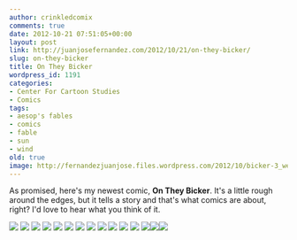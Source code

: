 ```yaml
---
author: crinkledcomix
comments: true
date: 2012-10-21 07:51:05+00:00
layout: post
link: http://juanjosefernandez.com/2012/10/21/on-they-bicker/
slug: on-they-bicker
title: On They Bicker
wordpress_id: 1191
categories:
- Center For Cartoon Studies
- Comics
tags:
- aesop's fables
- comics
- fable
- sun
- wind
old: true
image: http://fernandezjuanjose.files.wordpress.com/2012/10/bicker-3_web1.jpg
---
```


As promised, here's my newest comic, **On They Bicker**. It's a little rough around the edges, but it tells a story and that's what comics are about, right? I'd love to hear what you think of it.

[![](http://fernandezjuanjose.files.wordpress.com/2012/10/bicker-cover_web.jpg)](http://fernandezjuanjose.files.wordpress.com/2012/10/bicker-cover_web.jpg)
[![](http://fernandezjuanjose.files.wordpress.com/2012/10/bicker-inner-cover_web.jpg)](http://fernandezjuanjose.files.wordpress.com/2012/10/bicker-inner-cover_web.jpg)
[![](http://fernandezjuanjose.files.wordpress.com/2012/10/bicker-innertitle_web.jpg)](http://fernandezjuanjose.files.wordpress.com/2012/10/bicker-innertitle_web.jpg)
[![](http://fernandezjuanjose.files.wordpress.com/2012/10/bicker-1_web.jpg)](http://fernandezjuanjose.files.wordpress.com/2012/10/bicker-1_web.jpg)
[![](http://fernandezjuanjose.files.wordpress.com/2012/10/bicker-2_web.jpg)](http://fernandezjuanjose.files.wordpress.com/2012/10/bicker-2_web.jpg)
[![](http://fernandezjuanjose.files.wordpress.com/2012/10/bicker-3_web1.jpg)](http://fernandezjuanjose.files.wordpress.com/2012/10/bicker-3_web1.jpg)
[![](http://fernandezjuanjose.files.wordpress.com/2012/10/bicker-4_web.jpg)](http://fernandezjuanjose.files.wordpress.com/2012/10/bicker-4_web.jpg)
[![](http://fernandezjuanjose.files.wordpress.com/2012/10/bicker-5_web.jpg)](http://fernandezjuanjose.files.wordpress.com/2012/10/bicker-5_web.jpg)
[![](http://fernandezjuanjose.files.wordpress.com/2012/10/bicker-6_web.jpg)](http://fernandezjuanjose.files.wordpress.com/2012/10/bicker-6_web.jpg)
[![](http://fernandezjuanjose.files.wordpress.com/2012/10/bicker-7_web.jpg)](http://fernandezjuanjose.files.wordpress.com/2012/10/bicker-7_web.jpg)
[![](http://fernandezjuanjose.files.wordpress.com/2012/10/bicker-9_web.jpg)](http://fernandezjuanjose.files.wordpress.com/2012/10/bicker-9_web.jpg)
[![](http://fernandezjuanjose.files.wordpress.com/2012/10/bicker-10_web.jpg)](http://fernandezjuanjose.files.wordpress.com/2012/10/bicker-10_web.jpg)
[![](http://fernandezjuanjose.files.wordpress.com/2012/10/bicker-11_web.jpg)](http://fernandezjuanjose.files.wordpress.com/2012/10/bicker-11_web.jpg)[![](http://fernandezjuanjose.files.wordpress.com/2012/10/bicker-inner-cover_web.jpg)](http://fernandezjuanjose.files.wordpress.com/2012/10/bicker-inner-cover_web.jpg)[![](http://fernandezjuanjose.files.wordpress.com/2012/10/bicker-back-cover_web.jpg)](http://fernandezjuanjose.files.wordpress.com/2012/10/bicker-back-cover_web.jpg)
